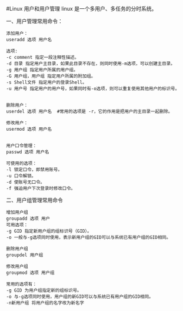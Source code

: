 #Linux 用户和用户管理
linux 是一个多用户、多任务的分时系统。

一、用户管理常用命令：
    
    添加用户：
    useradd 选项 用户名    

    选项:
    -c comment 指定一段注释性描述。
    -d 目录 指定用户主目录，如果此目录不存在，则同时使用-m选项，可以创建主目录。
    -g 用户组 指定用户所属的用户组。
    -G 用户组，用户组 指定用户所属的附加组。
    -s Shell文件 指定用户的登录Shell。
    -u 用户号 指定用户的用户号，如果同时有-o选项，则可以重复使用其他用户的标识号。
    
    
    删除用户：
    userdel 选项 用户名  #常用的选项是 -r，它的作用是把用户的主目录一起删除。
    
    修改用户：
    usermod 选项 用户名
    
    
    用户口令管理：
    passwd 选项 用户名
    
    可使用的选项：    
    -l 锁定口令，即禁用账号。
    -u 口令解锁。
    -d 使账号无口令。
    -f 强迫用户下次登录时修改口令。
    
二、用户组管理常用命令
    
    增加用户组
    groupadd 选项 用户
    可用选项：    
    -g GID 指定新用户组的组标识号（GID）。
    -o 一般与-g选项同时使用，表示新用户组的GID可以与系统已有用户组的GID相同。
    
    删除用户组
    groupdel 用户组
    
    修改用户组
    groupmod 选项 用户组
    
    常用的选项有：    
    -g GID 为用户组指定新的组标识号。
    -o 与-g选项同时使用，用户组的新GID可以与系统已有用户组的GID相同。
    -n新用户组 将用户组的名字改为新名字